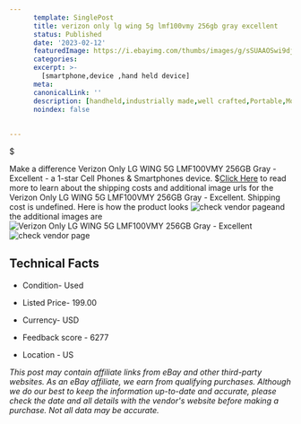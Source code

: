 ```yaml
---
      template: SinglePost
      title: verizon only lg wing 5g lmf100vmy 256gb gray excellent
      status: Published
      date: '2023-02-12'
      featuredImage: https://i.ebayimg.com/thumbs/images/g/sSUAAOSwi9dj5ebg/s-l225.jpg
      categories: 
      excerpt: >-
        [smartphone,device ,hand held device]
      meta:
      canonicalLink: ''
      description: [handheld,industrially made,well crafted,Portable,Mobile,Compact,Convenient,Lightweight,Maneuverable,Man-portable,Miniature,Carriable,Hand-held,Light,Holdable,Transportable,Mobile device,Pocket-sized,On-the-go,Wireless,Cordless,Compact size,Convenient size, smartphone,device ,hand held device]
      noindex: false
      
        
---
```

$

Make a difference Verizon Only LG WING 5G LMF100VMY 256GB Gray - Excellent - a 1-star Cell Phones & Smartphones device.
$[Click Here](https://www.ebay.com/itm/275677515468?hash=item402fa90ecc%3Ag%3AsSUAAOSwi9dj5ebg&mkevt=1&mkcid=1&mkrid=711-53200-19255-0&campid=%253CePNCampaignId%253E&customid=%253CreferenceId%253E&toolid=10049) to read more to learn about the shipping costs and additional image urls for the Verizon Only LG WING 5G LMF100VMY 256GB Gray - Excellent. Shipping cost is undefined. Here is how the product looks ![check vendor page](https://i.ebayimg.com/thumbs/images/g/sSUAAOSwi9dj5ebg/s-l225.jpg)and the additional images are![Verizon Only LG WING 5G LMF100VMY 256GB Gray - Excellent](https://i.ebayimg.com/images/g/sSUAAOSwi9dj5ebg/s-l960.jpg)![check vendor page](https://origin-galleryplus.ebayimg.com/ws/web/275677515468_2_0_1/225x225.jpg,https://origin-galleryplus.ebayimg.com/ws/web/275677515468_3_0_1/225x225.jpg,https://origin-galleryplus.ebayimg.com/ws/web/275677515468_4_0_1/225x225.jpg)



 ## Technical Facts 



     
      

 - Condition- Used 


      

 - Listed Price- 199.00 


      

 - Currency- USD 


      

 - Feedback score - 6277 


      

 - Location - US 


      
      

 *_This post may contain affiliate links from eBay and other third-party websites. As an eBay affiliate, we earn from qualifying purchases. Although we do our best to keep the information up-to-date and accurate, please check the date and all details with the vendor's website before making a purchase. Not all data may be accurate._*






